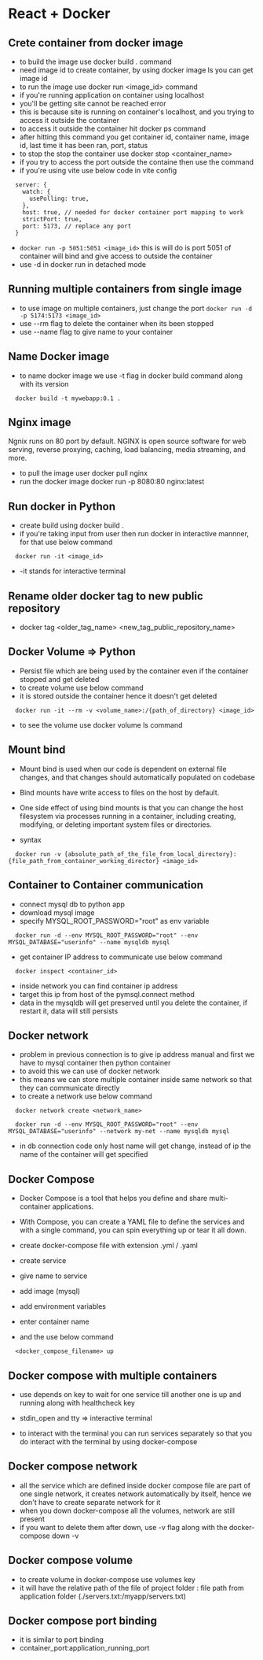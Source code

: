 # React + Docker

## Crete container from docker image

- to build the image use docker build . command
- need image id to create container, by using docker image ls you can get image id
- to run the image use docker run <image_id> command
- if you're running application on container using localhost
- you'll be getting site cannot be reached error
- this is because site is running on container's localhost, and you trying to access it outside the container
- to access it outside the container hit docker ps command
- after hitting this command you get container id, container name, image id, last time it has been ran, port, status
- to stop the stop the container use docker stop <container_name>
- if you try to access the port outside the containe then use the command
- if you're using vite use below code in vite config

```
  server: {
    watch: {
      usePolling: true,
    },
    host: true, // needed for docker container port mapping to work
    strictPort: true,
    port: 5173, // replace any port
  }
```

- `docker run -p 5051:5051 <image_id>` this is will do is port 5051 of container will bind and give access to outside the container
- use -d in docker run in detached mode

## Running multiple containers from single image

- to use image on multiple containers, just change the port
  `docker run -d -p 5174:5173 <image_id>`
- use --rm flag to delete the container when its been stopped
- use --name flag to give name to your container

## Name Docker image

- to name docker image we use -t flag in docker build command along with its version

```
  docker build -t mywebapp:0.1 .
```

## Nginx image

Ngnix runs on 80 port by default. NGINX is open source software for web serving, reverse proxying, caching, load balancing, media streaming, and more.

- to pull the image user docker pull nginx
- run the docker image docker run -p 8080:80 nginx:latest

## Run docker in Python

- create build using docker build .
- if you're taking input from user then run docker in interactive mannner, for that use below command

```
  docker run -it <image_id>
```

- -it stands for interactive terminal

## Rename older docker tag to new public repository

- docker tag <older_tag_name> <new_tag_public_repository_name>

## Docker Volume => Python

- Persist file which are being used by the container even if the container stopped and get deleted
- to create volume use below command
- it is stored outside the container hence it doesn't get deleted

```
  docker run -it --rm -v <volume_name>:/{path_of_directory} <image_id>
```

- to see the volume use docker volume ls command

## Mount bind

- Mount bind is used when our code is dependent on external file changes, and that changes should automatically populated on codebase
- Bind mounts have write access to files on the host by default.
- One side effect of using bind mounts is that you can change the host filesystem via processes running in a container, including creating, modifying, or deleting important system files or directories.

- syntax

```
  docker run -v {absolute_path_of_the_file_from_local_directory}:{file_path_from_container_working_director} <image_id>

```

## Container to Container communication

- connect mysql db to python app
- download mysql image
- specify MYSQL_ROOT_PASSWORD="root" as env variable

```
  docker run -d --env MYSQL_ROOT_PASSWORD="root" --env MYSQL_DATABASE="userinfo" --name mysqldb mysql
```

- get container IP address to communicate use below command

```
  docker inspect <container_id>
```

- inside network you can find container ip address
- target this ip from host of the pymsql.connect method
- data in the mysqldb will get preserved until you delete the container, if restart it, data will still persists

## Docker network

- problem in previous connection is to give ip address manual and first we have to mysql container then python container
- to avoid this we can use of docker network
- this means we can store multiple container inside same network so that they can communicate directly
- to create a network use below command

```
  docker network create <network_name>
```

```
  docker run -d --env MYSQL_ROOT_PASSWORD="root" --env MYSQL_DATABASE="userinfo" --network my-net --name mysqldb mysql
```

- in db connection code only host name will get change, instead of ip the name of the container will get specified

## Docker Compose

- Docker Compose is a tool that helps you define and share multi-container applications.
- With Compose, you can create a YAML file to define the services and with a single command, you can spin everything up or tear it all down.

- create docker-compose file with extension .yml / .yaml
- create service
- give name to service
- add image (mysql)
- add environment variables
- enter container name
- and the use below command

```
  <docker_compose_filename> up
```

## Docker compose with multiple containers

- use depends on key to wait for one service till another one is up and running along with healthcheck key

- stdin_open and tty => interactive terminal
- to interact with the terminal you can run services separately so that you do interact with the terminal by using docker-compose

## Docker compose network

- all the service which are defined inside docker compose file are part of one single network, it creates network automatically by itself, hence we don't have to create separate network for it
- when you down docker-compose all the volumes, network are still present
- if you want to delete them after down, use -v flag along with the docker-compose down -v

## Docker compose volume

- to create volume in docker-compose use volumes key
- it will have the relative path of the file of project folder : file path from application folder
  (./servers.txt:/myapp/servers.txt)

## Docker compose port binding

- it is similar to port binding
- container_port:application_running_port